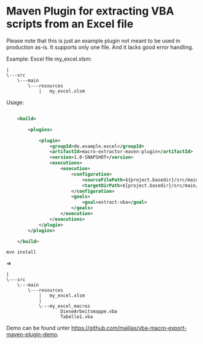 

# Maven Plugin for extracting VBA scripts from an Excel file

Please note that this is just an example plugin not meant to be used in production as-is. It supports only one file. And it lacks good error handling. 

Example: Excel file my_excel.xlsm:

```text
|
\---src
    \---main
        \---resources
            |   my_excel.xlsm
```            

Usage: 
```xml

    <build>

        <plugins>

            <plugin>
                <groupId>de.example.excel</groupId>
                <artifactId>macro-extractor-maven-plugin</artifactId>
                <version>1.0-SNAPSHOT</version>
                <executions>
                    <execution>
                        <configuration>
                            <sourceFilePath>${project.basedir}/src/main/resources/my_excel.xlsm</sourceFilePath>
                            <targetDirPath>${project.basedir}/src/main/resources/my_excel_macros/</targetDirPath>
                        </configuration>
                        <goals>
                            <goal>extract-vba</goal>
                        </goals>
                    </execution>
                </executions>
            </plugin>
        </plugins>

    </build>
```

```text
mvn install
```   

=> 

```text
|
\---src
    \---main
        \---resources
            |   my_excel.xlsm
            |
            \---my_excel_macros
                    DieseArbeitsmappe.vba
                    Tabelle1.vba
```


Demo can be found unter https://github.com/mailias/vba-macro-export-maven-plugin-demo.

